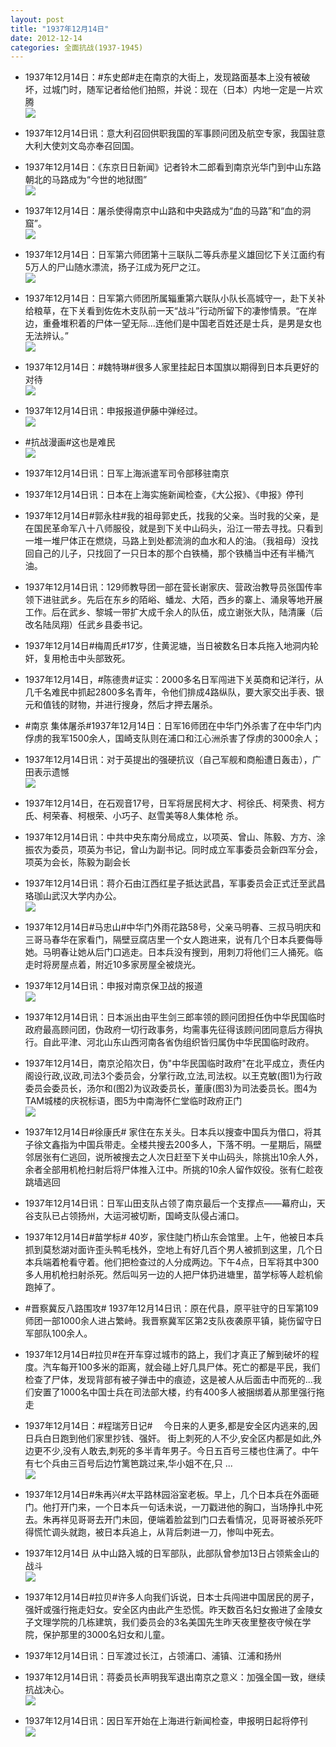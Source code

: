 ```yaml
---
layout: post
title: "1937年12月14日"
date: 2012-12-14
categories: 全面抗战(1937-1945)
---
```


<meta name="referrer" content="no-referrer" />

- 1937年12月14日：#东史郎#走在南京的大街上，发现路面基本上没有被破坏，过城门时，随军记者给他们拍照，并说：现在（日本）内地一定是一片欢腾 <br/><img src="https://ww4.sinaimg.cn/large/aca367d8jw1dztnqxlpw3j.jpg" />

- 1937年12月14日讯：意大利召回供职我国的军事顾问团及航空专家，我国驻意大利大使刘文岛亦奉召回国。 

- 1937年12月14日：《东京日日新闻》记者铃木二郎看到南京光华门到中山东路朝北的马路成为“今世的地狱图” <br/><img src="https://ww3.sinaimg.cn/large/aca367d8jw1dztm8n1iz1j.jpg" />

- 1937年12月14日：屠杀使得南京中山路和中央路成为“血的马路”和“血的洞窟”。 <br/><img src="https://ww2.sinaimg.cn/large/aca367d8jw1dztm3tpl3ej.jpg" />

- 1937年12月14日：日军第六师团第十三联队二等兵赤星义雄回忆下关江面约有5万人的尸山随水漂流，扬子江成为死尸之江。 <br/><img src="https://ww4.sinaimg.cn/large/aca367d8jw1dztlwuegc5j.jpg" />

- 1937年12月14日：日军第六师团所属辎重第六联队小队长高城守一，赴下关补给粮草，在下关看到佐佐木支队前一天“战斗”行动所留下的凄惨情景。“在岸边，重叠堆积着的尸体一望无际...连他们是中国老百姓还是士兵，是男是女也无法辨认。” <br/><img src="https://ww2.sinaimg.cn/large/aca367d8jw1dztld6qvhvj.jpg" />

- 1937年12月14日：#魏特琳#很多人家里挂起日本国旗以期得到日本兵更好的对待 <br/><img src="https://ww1.sinaimg.cn/large/aca367d8jw1dztkuxuf5xj.jpg" />

- 1937年12月14日讯：申报报道伊藤中弹经过。 <br/><img src="https://ww4.sinaimg.cn/large/aca367d8jw1dztk03r3v6j.jpg" />

- #抗战漫画#这也是难民 <br/><img src="https://ww2.sinaimg.cn/large/aca367d8jw1dztiu0boztj.jpg" />

- 1937年12月14日讯：日军上海派遣军司令部移驻南京 

- 1937年12月14日讯：日本在上海实施新闻检查，《大公报》、《申报》停刊 

- 1937年12月14日#郭永柱#我的祖母郭史氏，找我的父亲。当时我的父亲，是在国民革命军八十八师服役，就是到下关中山码头，沿江一带去寻找。只看到一堆一堆尸体正在燃烧，马路上到处都流淌的血水和人的油。（我祖母）没找回自己的儿子，只找回了一只日本的那个白铁桶，那个铁桶当中还有半桶汽油。 

- 1937年12月14日讯：129师教导团一部在营长谢家庆、营政治教导员张国传率领下进驻武乡。先后在东乡的陌峪、蟠龙、大陌，西乡的寨上、涌泉等地开展工作。后在武乡、黎城一带扩大成千余人的队伍，成立谢张大队，陆清廉（后改名陆凤翔）任武乡县委书记。 

- 1937年12月14日#梅周氏#17岁，住黄泥塘，当日被数名日本兵拖入地洞内轮奸，复用枪击中头部致死。 

- 1937年12月14日，#陈德贵#证实：2000多名日军闯进下关英商和记洋行，从几千名难民中抓起2800多名青年，令他们排成4路纵队，要大家交出手表、银元和值钱的财物，并进行搜身，然后才押去屠杀。 

- #南京 集体屠杀#1937年12月14日：日军16师团在中华门外杀害了在中华门内俘虏的我军1500余人，国崎支队则在浦口和江心洲杀害了俘虏的3000余人； 

- 1937年12月14日讯：对于英提出的强硬抗议（自己军舰和商船遭日轰击），广田表示遗憾 <br/><img src="https://ww2.sinaimg.cn/large/aca367d8jw1dzt6p36niaj.jpg" />

- 1937年12月14日，在石观音17号，日军将居民柯大才、柯徐氏、柯荣贵、柯方氏、柯荣春、柯根荣、小巧子、赵雪美等8人集体枪 杀。 

- 1937年12月14日讯：中共中央东南分局成立，以项英、曾山、陈毅、方方、涂振农为委员，项英为书记，曾山为副书记。同时成立军事委员会新四军分会，项英为会长，陈毅为副会长 

- 1937年12月14日讯：蒋介石由江西红星子抵达武昌，军事委员会正式迁至武昌珞珈山武汉大学内办公。 <br/><img src="https://ww1.sinaimg.cn/large/aca367d8jw1dzt5jf8eezj.jpg" />

- 1937年12月14日#马忠山#中华门外雨花路58号，父亲马明春、三叔马明庆和三哥马春华在家看门，隔壁豆腐店里一个女人跑进来，说有几个日本兵要侮辱她。马明春让她从后门口逃走。日本兵没有搜到，用刺刀将他们三人捅死。临走时将房屋点着，附近10多家房屋全被烧光。 

- 1937年12月14日讯：申报对南京保卫战的报道 <br/><img src="https://ww2.sinaimg.cn/large/aca367d8jw1dzt4dv15mij.jpg" />

- 1937年12月14日讯：日本派出由平生剑三郎率领的顾问团担任伪中华民国临时政府最高顾问团，伪政府一切行政事务，均需事先征得该顾问团同意后方得执行。自此平津、河北山东山西河南各省伪组织皆归属伪中华民国临时政府。 

- 1937年12月14日，南京沦陷次日，伪"中华民国临时政府"在北平成立，责任内阁设行政,议政,司法3个委员会，分掌行政,立法,司法权。以王克敏(图1)为行政委员会委员长，汤尔和(图2)为议政委员长，董康(图3)为司法委员长。图4为TAM城楼的庆祝标语，图5为中南海怀仁堂临时政府正门 <br/><img src="https://ww2.sinaimg.cn/large/aca367d8jw1dzt3imwraij.jpg" />

- 1937年12月14日#徐康氏# 家住在东关头。日本兵以搜查中国兵为借口，将其子徐文鑫指为中国兵带走。全楼共搜去200多人，下落不明。一星期后，隔壁邻居张有仁逃回，说所被搜去之人次日赶至下关中山码头，除挑出10余人外，余者全部用机枪扫射后将尸体推入江中。所挑的10余人留作奴役。张有仁趁夜跳墙逃回 

- 1937年12月14日讯：日军山田支队占领了南京最后一个支撑点——幕府山，天谷支队已占领扬州，大运河被切断，国崎支队侵占浦口。 

- 1937年12月14日#苗学标# 40岁，家住陡门桥山东会馆里。上午，他被日本兵抓到莫愁湖对面许歪头鸭毛栈外，空地上有好几百个男人被抓到这里，几个日本兵端着枪看守着。他们把检查过的人分成两边。下午4点，日军将其中300多人用机枪扫射杀死。然后叫另一边的人把尸体扔进塘里，苗学标等人趁机偷跑掉了。 

- #晋察冀反八路围攻# 1937年12月14日讯：原在代县，原平驻守的日军第109师团一部1000余人进占繁峙。我晋察冀军区第2支队夜袭原平镇，毙伤留守日军部队100余人。 

- 1937年12月14日#拉贝#在开车穿过城市的路上，我们才真正了解到破坏的程度。汽车每开100多米的距离，就会碰上好几具尸体。死亡的都是平民，我们检查了尸体，发现背部有被子弹击中的痕迹，这是被人从后面击中而死的...我们安置了1000名中国士兵在司法部大楼，约有400多人被捆绑着从那里强行拖走 

- 1937年12月14日：#程瑞芳日记# 　今日来的人更多,都是安全区内逃来的,因日兵白日跑到他们家里抄钱、强奸。  街上刺死的人不少,安全区内都是如此,外边更不少,没有人敢去,刺死的多半青年男子。今日五百号三楼也住满了。中午有七个兵由三百号后边竹篱笆跳过来,华小姐不在,只 ...  <br/><img src="https://ww3.sinaimg.cn/large/aca367d8jw1dzsz6s0ia7j.jpg" />

- 1937年12月14日#朱再兴#太平路林园浴室老板。早上，几个日本兵在外面砸门。他打开门来，一个日本兵一句话未说，一刀戳进他的胸口，当场挣扎中死去。朱再祥见哥哥去开门未回，便端着脸盆到门口去看情况，见哥哥被杀死吓得慌忙调头就跑，被日本兵追上，从背后刺进一刀，惨叫中死去。 

- 1937年12月14日 从中山路入城的日军部队，此部队曾参加13日占领紫金山的战斗 <br/><img src="https://ww2.sinaimg.cn/large/aca367d8jw1dzsxg4mtq2j.jpg" />

- 1937年12月14日#拉贝#许多人向我们诉说，日本士兵闯进中国居民的房子，强奸或强行拖走妇女。安全区内由此产生恐慌。昨天数百名妇女搬进了金陵女子文理学院的几栋建筑，我们委员会的3名美国先生昨天夜里整夜守候在学院，保护那里的3000名妇女和儿童。 

- 1937年12月14日讯：日军渡过长江，占领浦口、浦镇、江浦和扬州 

- 1937年12月14日讯：蒋委员长声明我军退出南京之意义：加强全国一致，继续抗战决心。 <br/><img src="https://ww1.sinaimg.cn/large/aca367d8jw1dzsvpxt9emj.jpg" />

- 1937年12月14日讯：因日军开始在上海进行新闻检查，申报明日起将停刊 <br/><img src="https://ww3.sinaimg.cn/large/aca367d8jw1dzsv4tqbqpj.jpg" />

